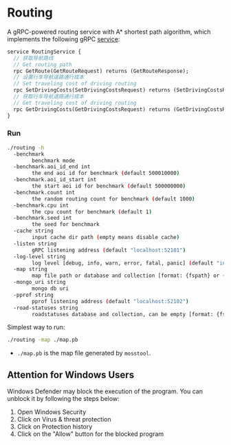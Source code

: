 # Routing

A gRPC-powered routing service with A* shortest path algorithm, which implements the following gRPC [service](https://github.com/tsinghua-fib-lab/cityproto/blob/master/city/routing/v2/routing_service.proto):
```protobuf
service RoutingService {
  // 获取导航路线
  // Get routing path
  rpc GetRoute(GetRouteRequest) returns (GetRouteResponse);
  // 设置行车导航道路通行成本
  // Set traveling cost of driving routing
  rpc SetDrivingCosts(SetDrivingCostsRequest) returns (SetDrivingCostsResponse);
  // 获取行车导航道路通行成本
  // Get traveling cost of driving routing
  rpc GetDrivingCosts(GetDrivingCostsRequest) returns (GetDrivingCostsResponse);
}
```

### Run

```bash
./routing -h
  -benchmark
        benchmark mode
  -benchmark.aoi_id_end int
        the end aoi id for benchmark (default 500010000)
  -benchmark.aoi_id_start int
        the start aoi id for benchmark (default 500000000)
  -benchmark.count int
        the random routing count for benchmark (default 1000)
  -benchmark.cpu int
        the cpu count for benchmark (default 1)
  -benchmark.seed int
        the seed for benchmark
  -cache string
        input cache dir path (empty means disable cache)
  -listen string
        gRPC listening address (default "localhost:52101")
  -log-level string
        log level [debug, info, warn, error, fatal, panic] (default "info")
  -map string
        map file path or database and collection [format: {fspath} or {db}.{col}]
  -mongo_uri string
        mongo db uri
  -pprof string
        pprof listening address (default "localhost:52102")
  -road-statuses string
        roadstatuses database and collection, can be empty [format: {fspath} or {db}.{col}]
```

Simplest way to run:

```bash
./routing -map ./map.pb
```
- `./map.pb` is the map file generated by `mosstool`.

## Attention for Windows Users

Windows Defender may block the execution of the program. You can unblock it by following the steps below:
1. Open Windows Security
2. Click on Virus & threat protection
3. Click on Protection history
4. Click on the "Allow" button for the blocked program
